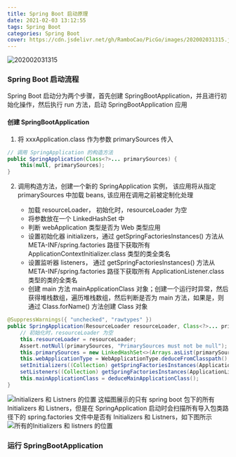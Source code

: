 ```yaml
---
title: Spring Boot 启动原理
date: 2021-02-03 13:12:55
tags: Spring Boot
categories: Spring Boot
cover: https://cdn.jsdelivr.net/gh/RamboCao/PicGo/images/202002031315.jpg
---
```


![202002031315](https://cdn.jsdelivr.net/gh/RamboCao/PicGo/images/202002031315.jpg)

### Spring Boot 启动流程
Spring Boot 启动分为两个步骤，首先创建 SpringBootApplication，并且进行初始化操作，然后执行 run 方法，启动 SpringBootApplication 应用

#### 创建 SpringBootApplication
1. 将 xxxApplication.class 作为参数 primarySources 传入

```java
// 调用 SpringApplication 的构造方法
public SpringApplication(Class<?>... primarySources) {
    this(null, primarySources);
}
```

2. 调用构造方法，创建一个新的 SpringApplication 实例， 该应用将从指定 primarySources 中加载 beans, 该应用在调用之前被定制化处理

    - 加载 resourceLoader， 初始化时，resourceLoader 为空
    - 将参数放在一个 LinkedHashSet 中
    - 判断 webApplication 类型是否为 Web 类型应用
    - 设置初始化器 initializers，通过 getSpringFactoriesInstances() 方法从 META-INF/spring.factories 路径下获取所有 ApplicationContextInitializer.class 类型的类全类名
    - 设置监听器 listeners， 通过 getSpringFactoriesInstances() 方法从 META-INF/spring.factories 路径下获取所有 ApplicationListener.class 类型的类的全类名
    - 创建 main 方法 mainApplicationClass 对象；创建一个运行时异常，然后获得堆栈数组，遍历堆栈数组，然后判断是否为 main 方法，如果是，则通过 Class.forName() 方法创建 Class 对象

```java
@SuppressWarnings({ "unchecked", "rawtypes" })
public SpringApplication(ResourceLoader resourceLoader, Class<?>... primarySources) {
    // 初始化时，resourceLoader 为空
    this.resourceLoader = resourceLoader;
    Assert.notNull(primarySources, "PrimarySources must not be null");
    this.primarySources = new LinkedHashSet<>(Arrays.asList(primarySources));
    this.webApplicationType = WebApplicationType.deduceFromClasspath();
    setInitializers((Collection) getSpringFactoriesInstances(ApplicationContextInitializer.class));
    setListeners((Collection) getSpringFactoriesInstances(ApplicationListener.class));
    this.mainApplicationClass = deduceMainApplicationClass();
}
```

![Initializers 和 Listners 的位置](https://cdn.jsdelivr.net/gh/RamboCao/PicGo/images/20210203160920.png)
这幅图展示的只有 spring boot 包下的所有 Initializers 和 Listners，但是在 SpringApplication 启动时会扫描所有导入包类路径下的 spring.factories 文件中是否有 Initializers 和 Listners，如下图所示
![所有的Initializers 和 listners 的位置](https://cdn.jsdelivr.net/gh/RamboCao/PicGo/images/20210203161525.png)

### 运行 SpringBootApplication

